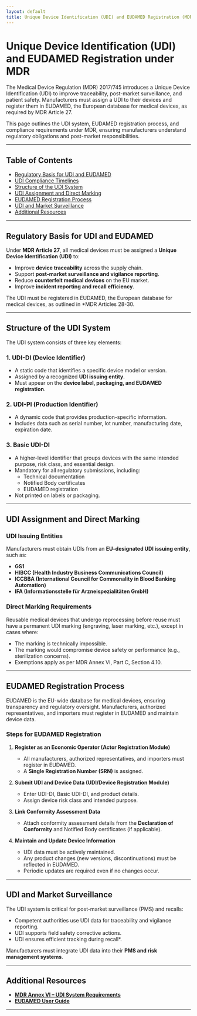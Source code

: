 ```yaml
---
layout: default
title: Unique Device Identification (UDI) and EUDAMED Registration (MDR Article 27)
---
```


# Unique Device Identification (UDI) and EUDAMED Registration under MDR

The Medical Device Regulation (MDR) 2017/745 introduces a Unique Device Identification (UDI) to improve traceability, post-market surveillance, and patient safety. Manufacturers must assign a UDI to their devices and register them in EUDAMED, the European database for medical devices, as required by MDR Article 27.

This page outlines the UDI system, EUDAMED registration process, and compliance requirements under MDR, ensuring manufacturers understand regulatory obligations and post-market responsibilities.

---

## Table of Contents
- [Regulatory Basis for UDI and EUDAMED](#regulatory-basis-for-udi-and-eudamed)
- [UDI Compliance Timelines](#udi-compliance-timelines)
- [Structure of the UDI System](#structure-of-the-udi-system)
- [UDI Assignment and Direct Marking](#udi-assignment-and-direct-marking)
- [EUDAMED Registration Process](#eudamed-registration-process)
- [UDI and Market Surveillance](#udi-and-market-surveillance)
- [Additional Resources](#additional-resources)

---

## Regulatory Basis for UDI and EUDAMED

Under **MDR Article 27**, all medical devices must be assigned a **Unique Device Identification (UDI)** to:
- Improve **device traceability** across the supply chain.
- Support **post-market surveillance and vigilance reporting**.
- Reduce **counterfeit medical devices** on the EU market.
- Improve **incident reporting and recall efficiency**.

The UDI must be registered in EUDAMED, the European database for medical devices, as outlined in *MDR Articles 28-30.


---

## Structure of the UDI System

The UDI system consists of three key elements:

### **1. UDI-DI (Device Identifier)**
- A static code that identifies a specific device model or version.
- Assigned by a recognized **UDI issuing entity**.
- Must appear on the **device label, packaging, and EUDAMED registration**.

### **2. UDI-PI (Production Identifier)**
- A dynamic code that provides production-specific information.
- Includes data such as serial number, lot number, manufacturing date, expiration date.

### **3. Basic UDI-DI**
- A higher-level identifier that groups devices with the same intended purpose, risk class, and essential design.
- Mandatory for all regulatory submissions, including:
  - Technical documentation
  - Notified Body certificates
  - EUDAMED registration
- Not printed on labels or packaging.

---

## UDI Assignment and Direct Marking

### **UDI Issuing Entities**
Manufacturers must obtain UDIs from an **EU-designated UDI issuing entity**, such as:
- **GS1**
- **HIBCC (Health Industry Business Communications Council)**
- **ICCBBA (International Council for Commonality in Blood Banking Automation)**
- **IFA (Informationsstelle für Arzneispezialitäten GmbH)**

### **Direct Marking Requirements**
Reusable medical devices that undergo reprocessing before reuse must have a permanent UDI marking (engraving, laser marking, etc.), except in cases where:
- The marking is technically impossible.
- The marking would compromise device safety or performance (e.g., sterilization concerns).
- Exemptions apply as per MDR Annex VI, Part C, Section 4.10.

---

## EUDAMED Registration Process

EUDAMED is the EU-wide database for medical devices, ensuring transparency and regulatory oversight. Manufacturers, authorized representatives, and importers must register in EUDAMED and maintain device data.

### **Steps for EUDAMED Registration**
1. **Register as an Economic Operator (Actor Registration Module)**
   - All manufacturers, authorized representatives, and importers must register in EUDAMED.
   - A **Single Registration Number (SRN)** is assigned.

2. **Submit UDI and Device Data (UDI/Device Registration Module)**
   - Enter UDI-DI, Basic UDI-DI, and product details.
   - Assign device risk class and intended purpose.

3. **Link Conformity Assessment Data**
   - Attach conformity assessment details from the **Declaration of Conformity** and Notified Body certificates (if applicable).

4. **Maintain and Update Device Information**
   - UDI data must be actively maintained.
   - Any product changes (new versions, discontinuations) must be reflected in EUDAMED.
   - Periodic updates are required even if no changes occur.

---

## UDI and Market Surveillance

The UDI system is critical for post-market surveillance (PMS) and recalls:
- Competent authorities use UDI data for traceability and vigilance reporting.
- UDI supports field safety corrective actions.
- UDI ensures efficient tracking during recall*.

Manufacturers must integrate UDI data into their **PMS and risk management systems**.

---

## Additional Resources

- **[MDR Annex VI – UDI System Requirements](https://eur-lex.europa.eu/legal-content/EN/TXT/HTML/?uri=CELEX:32017R0745#anx_VI)**
- **[EUDAMED User Guide](https://ec.europa.eu/tools/eudamed/#/screen/home)**

---

